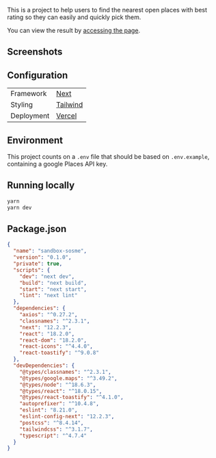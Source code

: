 This is a project to help users to find the nearest open places with best rating so they can easily and quickly pick them.

You can view the result by [accessing the page](https://sandbox-sosme.vercel.app).

## Screenshots



## Configuration

<table>
  <tr>
    <td>Framework</td>
    <td>
      <a href="https://nextjs.org/">Next</a>
    </td>
  </tr>
  <tr>
    <td>Styling</td>
    <td>
      <a href="https://tailwindcss.com">Tailwind</a>
    </td>
  </tr>
  <tr>
    <td>Deployment</td>
    <td>
      <a href="https://vercel.com">Vercel</a>
    </td>
  </tr>
</table>

## Environment

This project counts on a `.env` file that should be based on `.env.example`, containing a google Places API key.

## Running locally

```bash
yarn
yarn dev
```

## Package.json

```json
{
  "name": "sandbox-sosme",
  "version": "0.1.0",
  "private": true,
  "scripts": {
    "dev": "next dev",
    "build": "next build",
    "start": "next start",
    "lint": "next lint"
  },
  "dependencies": {
    "axios": "^0.27.2",
    "classnames": "^2.3.1",
    "next": "12.2.3",
    "react": "18.2.0",
    "react-dom": "18.2.0",
    "react-icons": "^4.4.0",
    "react-toastify": "^9.0.8"
  },
  "devDependencies": {
    "@types/classnames": "^2.3.1",
    "@types/google.maps": "^3.49.2",
    "@types/node": "^18.6.3",
    "@types/react": "^18.0.15",
    "@types/react-toastify": "^4.1.0",
    "autoprefixer": "^10.4.8",
    "eslint": "8.21.0",
    "eslint-config-next": "12.2.3",
    "postcss": "^8.4.14",
    "tailwindcss": "^3.1.7",
    "typescript": "^4.7.4"
  }
}
```